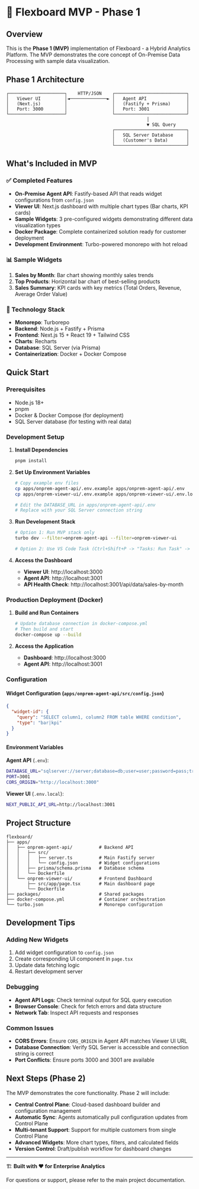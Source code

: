 # 🚀 Flexboard MVP - Phase 1

## Overview

This is the **Phase 1 (MVP)** implementation of Flexboard - a Hybrid Analytics Platform. The MVP demonstrates the core concept of On-Premise Data Processing with sample data visualization.

## Phase 1 Architecture

```
┌─────────────────────┐    HTTP/JSON    ┌───────────────────────────┐
│   Viewer UI         │◄──────────────► │   Agent API               │
│   (Next.js)         │                 │   (Fastify + Prisma)      │
│   Port: 3000        │                 │   Port: 3001              │
└─────────────────────┘                 └───────────────────────────┘
                                                     │
                                                     ▼ SQL Query
                                        ┌───────────────────────────┐
                                        │   SQL Server Database     │
                                        │   (Customer's Data)       │
                                        └───────────────────────────┘
```

## What's Included in MVP

### ✅ Completed Features

- **On-Premise Agent API**: Fastify-based API that reads widget configurations from `config.json`
- **Viewer UI**: Next.js dashboard with multiple chart types (Bar charts, KPI cards)
- **Sample Widgets**: 3 pre-configured widgets demonstrating different data visualization types
- **Docker Package**: Complete containerized solution ready for customer deployment
- **Development Environment**: Turbo-powered monorepo with hot reload

### 📊 Sample Widgets

1. **Sales by Month**: Bar chart showing monthly sales trends
2. **Top Products**: Horizontal bar chart of best-selling products
3. **Sales Summary**: KPI cards with key metrics (Total Orders, Revenue, Average Order Value)

### 🔧 Technology Stack

- **Monorepo**: Turborepo
- **Backend**: Node.js + Fastify + Prisma
- **Frontend**: Next.js 15 + React 19 + Tailwind CSS
- **Charts**: Recharts
- **Database**: SQL Server (via Prisma)
- **Containerization**: Docker + Docker Compose

## Quick Start

### Prerequisites

- Node.js 18+
- pnpm
- Docker & Docker Compose (for deployment)
- SQL Server database (for testing with real data)

### Development Setup

1. **Install Dependencies**

   ```bash
   pnpm install
   ```

2. **Set Up Environment Variables**

   ```bash
   # Copy example env files
   cp apps/onprem-agent-api/.env.example apps/onprem-agent-api/.env
   cp apps/onprem-viewer-ui/.env.example apps/onprem-viewer-ui/.env.local

   # Edit the DATABASE_URL in apps/onprem-agent-api/.env
   # Replace with your SQL Server connection string
   ```

3. **Run Development Stack**

   ```bash
   # Option 1: Run MVP stack only
   turbo dev --filter=onprem-agent-api --filter=onprem-viewer-ui

   # Option 2: Use VS Code Task (Ctrl+Shift+P -> "Tasks: Run Task" -> "Dev: Run MVP Stack")
   ```

4. **Access the Dashboard**
   - **Viewer UI**: http://localhost:3000
   - **Agent API**: http://localhost:3001
   - **API Health Check**: http://localhost:3001/api/data/sales-by-month

### Production Deployment (Docker)

1. **Build and Run Containers**

   ```bash
   # Update database connection in docker-compose.yml
   # Then build and start
   docker-compose up --build
   ```

2. **Access the Application**
   - **Dashboard**: http://localhost:3000
   - **Agent API**: http://localhost:3001

### Configuration

#### Widget Configuration (`apps/onprem-agent-api/src/config.json`)

```json
{
  "widget-id": {
    "query": "SELECT column1, column2 FROM table WHERE condition",
    "type": "bar|kpi"
  }
}
```

#### Environment Variables

**Agent API** (`.env`):

```bash
DATABASE_URL="sqlserver://server;database=db;user=user;password=pass;trustServerCertificate=true"
PORT=3001
CORS_ORIGIN="http://localhost:3000"
```

**Viewer UI** (`.env.local`):

```bash
NEXT_PUBLIC_API_URL=http://localhost:3001
```

## Project Structure

```
flexboard/
├── apps/
│   ├── onprem-agent-api/          # Backend API
│   │   ├── src/
│   │   │   ├── server.ts          # Main Fastify server
│   │   │   └── config.json        # Widget configurations
│   │   ├── prisma/schema.prisma   # Database schema
│   │   └── Dockerfile
│   └── onprem-viewer-ui/          # Frontend Dashboard
│       ├── src/app/page.tsx       # Main dashboard page
│       └── Dockerfile
├── packages/                      # Shared packages
├── docker-compose.yml             # Container orchestration
└── turbo.json                     # Monorepo configuration
```

## Development Tips

### Adding New Widgets

1. Add widget configuration to `config.json`
2. Create corresponding UI component in `page.tsx`
3. Update data fetching logic
4. Restart development server

### Debugging

- **Agent API Logs**: Check terminal output for SQL query execution
- **Browser Console**: Check for fetch errors and data structure
- **Network Tab**: Inspect API requests and responses

### Common Issues

- **CORS Errors**: Ensure `CORS_ORIGIN` in Agent API matches Viewer UI URL
- **Database Connection**: Verify SQL Server is accessible and connection string is correct
- **Port Conflicts**: Ensure ports 3000 and 3001 are available

## Next Steps (Phase 2)

The MVP demonstrates the core functionality. Phase 2 will include:

- **Central Control Plane**: Cloud-based dashboard builder and configuration management
- **Automatic Sync**: Agents automatically pull configuration updates from Control Plane
- **Multi-tenant Support**: Support for multiple customers from single Control Plane
- **Advanced Widgets**: More chart types, filters, and calculated fields
- **Version Control**: Draft/publish workflow for dashboard changes

---

🏗️ **Built with ❤️ for Enterprise Analytics**

For questions or support, please refer to the main project documentation.
